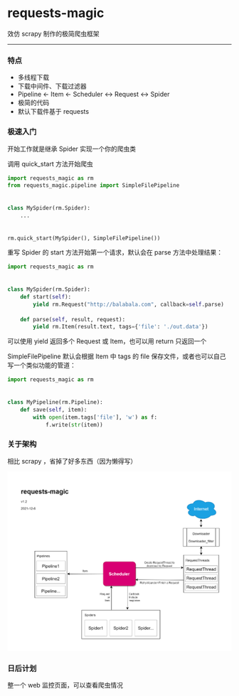 # requests-magic

效仿 scrapy 制作的极简爬虫框架

-----

### 特点

- 多线程下载
- 下载中间件、下载过滤器
- Pipeline ← Item ← Scheduler ↔ Request ↔ Spider
- 极简的代码
- 默认下载件基于 requests

### 极速入门

开始工作就是继承 Spider 实现一个你的爬虫类

调用 quick_start 方法开始爬虫

```python
import requests_magic as rm
from requests_magic.pipeline import SimpleFilePipeline


class MySpider(rm.Spider):
    ...


rm.quick_start(MySpider(), SimpleFilePipeline())
```

重写 Spider 的 start 方法开始第一个请求，默认会在 parse 方法中处理结果：

```python
import requests_magic as rm


class MySpider(rm.Spider):
    def start(self):
        yield rm.Request("http://balabala.com", callback=self.parse)

    def parse(self, result, request):
        yield rm.Item(result.text, tags={'file': './out.data'})
```

可以使用 yield 返回多个 Request 或 Item，也可以用 return 只返回一个

SimpleFilePipeline 默认会根据 Item 中 tags 的 file 保存文件，或者也可以自己写一个类似功能的管道：

```python
import requests_magic as rm


class MyPipeline(rm.Pipeline):
    def save(self, item):
        with open(item.tags['file'], 'w') as f:
            f.write(str(item))  
```

### 关于架构

相比 scrapy ，省掉了好多东西（因为懒得写）

![project](project.png)

### 日后计划

整一个 web 监控页面，可以查看爬虫情况

